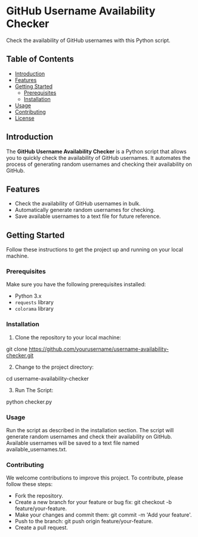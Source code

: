 # GitHub Username Availability Checker

Check the availability of GitHub usernames with this Python script.

## Table of Contents

- [Introduction](#introduction)
- [Features](#features)
- [Getting Started](#getting-started)
  - [Prerequisites](#prerequisites)
  - [Installation](#installation)
- [Usage](#usage)
- [Contributing](#contributing)
- [License](#license)

## Introduction

The **GitHub Username Availability Checker** is a Python script that allows you to quickly check the availability of GitHub usernames. It automates the process of generating random usernames and checking their availability on GitHub.

## Features

- Check the availability of GitHub usernames in bulk.
- Automatically generate random usernames for checking.
- Save available usernames to a text file for future reference.

## Getting Started

Follow these instructions to get the project up and running on your local machine.

### Prerequisites

Make sure you have the following prerequisites installed:

- Python 3.x
- `requests` library
- `colorama` library

### Installation

1. Clone the repository to your local machine:

git clone https://github.com/yourusername/username-availability-checker.git

2. Change to the project directory:

cd username-availability-checker

3. Run The Script:

python checker.py

### Usage

Run the script as described in the installation section.
The script will generate random usernames and check their availability on GitHub.
Available usernames will be saved to a text file named available_usernames.txt.

### Contributing

We welcome contributions to improve this project. To contribute, please follow these steps:

- Fork the repository.
- Create a new branch for your feature or bug fix: git checkout
  -b feature/your-feature.
- Make your changes and commit them: git commit -m 'Add your feature'.
- Push to the branch: git push origin feature/your-feature.
- Create a pull request.
